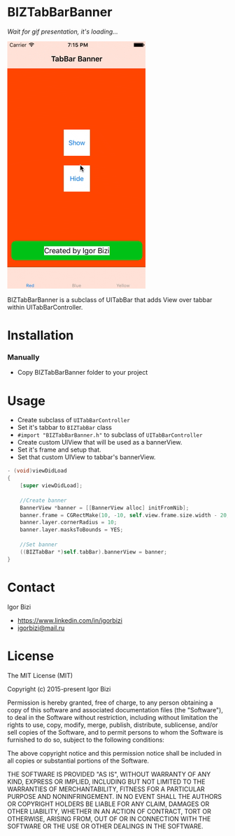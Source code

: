 # BIZTabBarBanner

*Wait for gif presentation, it's loading...*

![alt tag](https://github.com/bizibizi/BIZTabBarBanner/blob/master/presentation.gif)


BIZTabBarBanner is a subclass of UITabBar that adds View over tabbar within UITabBarController.


# Installation

### Manually
 - Copy BIZTabBarBanner folder to your project 


# Usage

 - Create subclass of ```UITabBarController``` 
 - Set it's tabbar to ```BIZTabBar``` class
 - ```#import "BIZTabBarBanner.h"``` to subclass of ```UITabBarController``` 
- Create custom UIView that will be used as a bannerView.
- Set it's frame and setup that.
- Set that custom UIView to tabbar's bannerView.
```objective-c
- (void)viewDidLoad
{
    [super viewDidLoad];
    
    //Create banner
    BannerView *banner = [[BannerView alloc] initFromNib];
    banner.frame = CGRectMake(10, -10, self.view.frame.size.width - 20, 44);
    banner.layer.cornerRadius = 10;
    banner.layer.masksToBounds = YES;
    
    //Set banner
    ((BIZTabBar *)self.tabBar).bannerView = banner;
}
```


# Contact

Igor Bizi
- https://www.linkedin.com/in/igorbizi
- igorbizi@mail.ru


# License
 
The MIT License (MIT)

Copyright (c) 2015-present Igor Bizi

Permission is hereby granted, free of charge, to any person obtaining a copy of this software and associated documentation files (the "Software"), to deal in the Software without restriction, including without limitation the rights to use, copy, modify, merge, publish, distribute, sublicense, and/or sell copies of the Software, and to permit persons to whom the Software is furnished to do so, subject to the following conditions:

The above copyright notice and this permission notice shall be included in all copies or substantial portions of the Software.

THE SOFTWARE IS PROVIDED "AS IS", WITHOUT WARRANTY OF ANY KIND, EXPRESS OR IMPLIED, INCLUDING BUT NOT LIMITED TO THE WARRANTIES OF MERCHANTABILITY, FITNESS FOR A PARTICULAR PURPOSE AND NONINFRINGEMENT. IN NO EVENT SHALL THE AUTHORS OR COPYRIGHT HOLDERS BE LIABLE FOR ANY CLAIM, DAMAGES OR OTHER LIABILITY, WHETHER IN AN ACTION OF CONTRACT, TORT OR OTHERWISE, ARISING FROM, OUT OF OR IN CONNECTION WITH THE SOFTWARE OR THE USE OR OTHER DEALINGS IN THE SOFTWARE.
 
